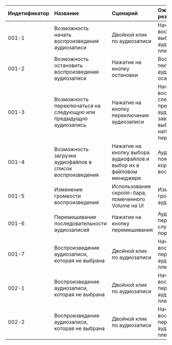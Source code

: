 |Индетификатор|Название|Сценарий|Ожидаемый результат|Фактический результат|Результат|
|:---|:---|:---|:---|:---|:---|
|001-1|Возможность начать воспроизведения аудиозаписи| Двойной клик по аудиозаписи |Началось воспроизведение выбранной аудиозаписи в плейлисте|||
|001-2|Возможность остановить воспроизведения аудиозаписи| Нажатие на кнопку остановки |Воспроизведение текущей аудиозаписи осатновилось|||
|001-3|Возможность переключаться на следующую или предыдущую аудиозапись| Нажатие на кнопку переключения аудиозаписи |Началось воспроизведение следующей, или предыдущей аудиозаписи в зависимости от выбора направления переключения|||
|001-4|Возможность загрузки аудиофайлов в список воспроизведения|Нажатие на кнопку выбора аудиофайлов и выбор их в файловом менеджере|Аудиозаписи появились на UI и корректно воспроизводятся|||
|001-5|Изменение громкости воспроизведения|Использование скролл-бара, помеченного Volume на UI|Изменилась громкость аудиозаписи|||
|001-6|Перемешивание последовательности аудиозаписей|Нажатие на кнопку перемешивания|Аудиозаписи перемешались в случайном порядке|||
|001-7| Воспроизведение аудиозаписи, которая не выбрана| Двойной клик по аудиозаписи |Началось воспроизведение первой аудиозаписи в плейлисте|||
|002-1| Воспроизведение аудиозаписи, которая не выбрана| Двойной клик по аудиозаписи |Началось воспроизведение первой аудиозаписи в плейлисте|||
|002-2| Воспроизведение аудиозаписи, которая не выбрана| Двойной клик по аудиозаписи |Началось воспроизведение первой аудиозаписи в плейлисте|||
